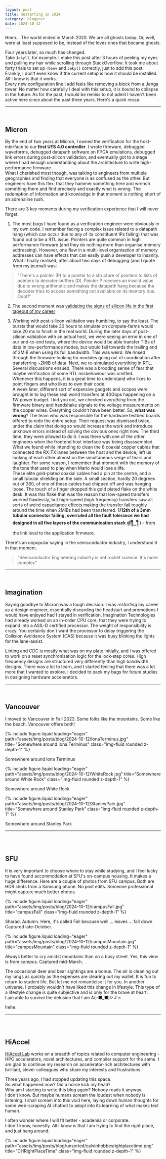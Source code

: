 ```yaml
---
layout: post
title: Restarting in 2024
category: blogpost
date: 2024-10-12
---
```


Hmm...
The world ended in March 2020.
We are all ghosts today.
Or, well, were at least supposed to be, instead of the loves ones that became ghosts.

Four years later, so much has changed.  
Take `Jekyll`, for example. I make this post after 3 hours of peeling my eyes and pulling my hair while scrolling through StackOverflow.
It took me about forty trials to set up `rbenv` and `Jekyll` correctly, just to add this post.  
Frankly, I don't even know if the current setup is how it should be installed. All I know is that it works.  
Every new configuration line I add feels like removing a block from a Jenga tower. No matter how carefully I deal with this setup, it is bound to collapse in the future. As for the past, I would be remiss to not admit I haven't been active here since about the past three years. Here's a quick recap.

---
<br>

## Micron
By the end of two years at Micron, I owned the verification for the host-interface to our **first UFS 4.0 controller**. I wrote firmware, debugged waveforms, debugged datapath software on FPGA emulations, debugged link errors during post-silicon validation, and eventually got to a stage where I had enough understanding about the architecture to write high-performance firmware.<br>
What I cherished most though, was talking to engineers from multiple geographies and finding that everyone is as confused as the other. But engineers have this flex, that they hammer something here and wrench something there and find precisely and exactly what is wrong. The redemption of information and knowledge in that moment is nothing short of an adrenaline rush.

There are 3 key moments during my verification experience that I will never forget.
1. The most bugs I have found as a verification engineer were obviously in my own code. I remember facing a complex issue related to a datapath hang (which can occur due to any of its constituent IPs failing) that was found out to be a RTL issue. Pointers are quite common in high performance firmware (and they do nothing more than organise memory addressing). However, one flaw in a multi-level organisation of memory addresses can have effects that can easily push a developer to insanity. What I finally realised, after about two days of debugging (and I quote from my journal) was:
> "There's a pointer (P) to a pointer to a structure of pointers to lists of pointers to decoder-buffers (D). Pointer P receives an invalid value due to wrong arithmetic and makes the datapath hang because the decoder tries to access something not available on its memory bus. Ooof!"

2. The second moment was [validating the signs of silicon life in the first tapeout of my career](/folio/news/announcement_5)

3. Working with post-silicon validation was humbling, to say the least. The bursts that would take 30 hours to simulate on compute-farms would take 20 ms to finish in the real world. During the later days of post-silicon validation with an actual host, we were seeing an error in one of our end-to-end tests, where the device would be able transfer TiBs of data in low-performance modes, but would fail towards the trailing end of 2MiB when using its full bandwidth. This was weird. We rinsed through the firmware looking for modules going out of coordination after transferring ~2MiB of data. Next, we re-simulated everything in RTL. Several discussions ensued. There was a brooding sense of fear that maybe verification of some RTL misbehaviour was omitted.<br>
Whenever this happens, it is a great time to understand who likes to point fingers and who likes to own their code.<br>
A week later, different sort of expensive gadgets and scopes were brought in to log these real world transfers at 40Gbps happening on a 1W power budget.
I kid you not, we checked _everything_ from the firmware binary and handshake signals to the voltage measurements on the copper wires. Everything couldn't have been better. So, **what was wrong**? The team who was responsible for the hardware testbed boards offered to redo the entire setup. Their request was dismissed twice, under the claim that doing so would increase the work and introduce unknown errors instead of solving the obvious ones right now. The third time, they were allowed to do it. I was there with one of the other engineers when the frontend host interface was being disassembled. What we found while intending to clean the 8 coaxial copper cables that connected the RX-TX lanes between the host and the device, left us looking at each other almost on the simultaneous verge of tears and laughter. For some reason, I remember that moment with the memory of the tone that used to play when Mario would lose a life.<br>
These elite gold-plated coaxial cables had a pin at the centre, and a small tubular shielding on the side. A small section, hardly 20 degrees out of 360, of one of these cables had chipped off and was hanging loose. The touch of a finger dropped this gold plated flake on the white desk. It was this flake that was the reason that low-speed transfers worked flawlessly, but high-speed (high frequency) transfers saw all sorts of weird capacitance effects making the transfer fail roughly around the time when 2MiBs had been transferred. **1/12th of a 3mm tubular connector failing, overruled all the fault tolerance we had designed in all five layers of the communication stack ദ്ദി ༎ຶ‿༎ຶ )** - from the link level to the application firmware.

There's an unpopular saying in the semiconductor industry, I understood it in that moment.  
>"Semiconductor Engineering industry is not rocket science. It's more complex"


---
<br>

## Imagination

Saying goodbye to Micron was a tough decision. I was _restarting_ my career as a design engineer, essentially discarding the headstart and promotions I would have enjoyed had I stayed in verification. Imagination Technologies had already worked on an in-order CPU core, that they were trying to expand into a ASIL-D certified processor. The weight of responsibility is crazy. You certainly don't want the processor to delay triggering the Collision Avoidance System (CAS) because it was busy blinking the lights for the lane-assist.

Linting and CDC is mostly what was on my plate initially, and I was offered to work on a reset synchronisation logic for the lock-step cores. High frequency designs are structured very differently than high bandwidth designs. There was a lot to learn, and I started feeling that there was a lot more that I wanted to explore. I decided to pack my bags for future studies in designing hardware accelerators.

---
<br>

## Vancouver

I moved to Vancouver in Fall 2023. Some folks like the mountains. Some like the beach. Vancouver offers both!


{% include figure.liquid loading="eager" path="assets/img/posts/blog/2024-10-12/IonaTerminus.jpg" title="Somewhere around Iona Terminus" class="img-fluid rounded z-depth-1" %}
<div class="caption">
    Somewhere around Iona Terminus
</div>

{% include figure.liquid loading="eager" path="assets/img/posts/blog/2024-10-12/WhiteRock.jpg" title="Somewhere around White Rock" class="img-fluid rounded z-depth-1" %}
<div class="caption">
    Somewhere around White Rock
</div>

{% include figure.liquid loading="eager" path="assets/img/posts/blog/2024-10-12/StanleyPark.jpg" title="Somewhere around Stanley Park" class="img-fluid rounded z-depth-1" %}
<div class="caption">
    Somewhere around Stanley Park
</div>

---
<br>
<br>

## SFU

It is very important to choose where to stay while studying, and I feel lucky to have found accommodation at SFU's on-campus housing. It makes a huge difference. Here are a couple of photos from SFU campus. Both are HDR shots from a Samsung phone. No post edits. Someone professional might capture much better photos.

{% include figure.liquid loading="eager" path="assets/img/posts/blog/2024-10-12/campusFall.jpg" title="campusFall" class="img-fluid rounded z-depth-1" %}
<div class="caption">
    Sharad. Autumn. Here, it's called Fall because well ... leaves ... fall down. Captured late-October.
</div>

{% include figure.liquid loading="eager" path="assets/img/posts/blog/2024-10-12/campusMountain.jpg" title="campusMountain" class="img-fluid rounded z-depth-1" %}
<div class="caption">
    Always better to cry amidst mountains than on a busy street. Yes, this view is from campus. Captured mid-March.
</div>

The occasional deer and bear sightings are a bonus. The air is cleaning out my lungs as quickly as the expenses are clearing out my wallet. It is fun to return to student life. But let me not romanticise it for you. In another universe, I probably wouldn't have liked this change in lifestyle. This type of a lifestyle change is quite subjective and is only for the brave at heart.<br>
I am able to survive the delusion that I am ᕕ(⌐■_■)ᕗ ♪♬

hehe.

---
<br>
<br>

## HiAccel


[HiAccel Lab](https://www.sfu.ca/~zhenman/group.html) works on a breadth of topics related to computer engineering - HPC accelerators, novel architectures, and compiler support for the same. I am glad to continue my research on accelerator-rich architectures with brilliant, clever colleagues who share my interests and frustrations.

Three years ago, I had stopped updating this space.<br>
So what happened now? Did a horse kick my head?<br>
Why am I starting to write this blog again? Nobody reads it anyway.<br>
I don't know. But maybe humans scream the loudest when nobody is listening.
I shall scream into this void here, laying down human thoughts for some web-scraping AI chatbot to adopt into its learning of what makes text human.

I often wonder where I will fit better - academia or corporate.<br>
I don't know, honestly. All I know is that I am trying to find the right place, and just hang around.

{% include figure.liquid loading="eager" path="assets/img/posts/blog/unsorted/calvinhobbesrightplacetime.png" title="CHRightPlaceTime" class="img-fluid rounded z-depth-1" %}

